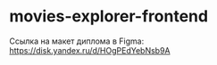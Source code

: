 # movies-explorer-frontend

Ссылка на макет диплома в Figma: https://disk.yandex.ru/d/HOgPEdYebNsb9A